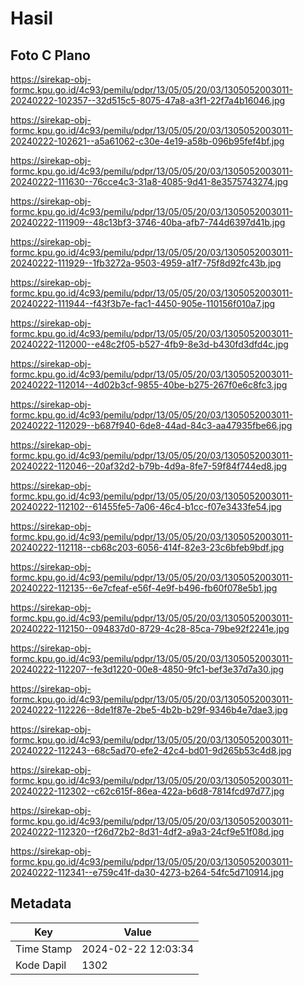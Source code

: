 # Hasil

## Foto C Plano

https://sirekap-obj-formc.kpu.go.id/4c93/pemilu/pdpr/13/05/05/20/03/1305052003011-20240222-102357--32d515c5-8075-47a8-a3f1-22f7a4b16046.jpg

https://sirekap-obj-formc.kpu.go.id/4c93/pemilu/pdpr/13/05/05/20/03/1305052003011-20240222-102621--a5a61062-c30e-4e19-a58b-096b95fef4bf.jpg

https://sirekap-obj-formc.kpu.go.id/4c93/pemilu/pdpr/13/05/05/20/03/1305052003011-20240222-111630--76cce4c3-31a8-4085-9d41-8e3575743274.jpg

https://sirekap-obj-formc.kpu.go.id/4c93/pemilu/pdpr/13/05/05/20/03/1305052003011-20240222-111909--48c13bf3-3746-40ba-afb7-744d6397d41b.jpg

https://sirekap-obj-formc.kpu.go.id/4c93/pemilu/pdpr/13/05/05/20/03/1305052003011-20240222-111929--1fb3272a-9503-4959-a1f7-75f8d92fc43b.jpg

https://sirekap-obj-formc.kpu.go.id/4c93/pemilu/pdpr/13/05/05/20/03/1305052003011-20240222-111944--f43f3b7e-fac1-4450-905e-110156f010a7.jpg

https://sirekap-obj-formc.kpu.go.id/4c93/pemilu/pdpr/13/05/05/20/03/1305052003011-20240222-112000--e48c2f05-b527-4fb9-8e3d-b430fd3dfd4c.jpg

https://sirekap-obj-formc.kpu.go.id/4c93/pemilu/pdpr/13/05/05/20/03/1305052003011-20240222-112014--4d02b3cf-9855-40be-b275-267f0e6c8fc3.jpg

https://sirekap-obj-formc.kpu.go.id/4c93/pemilu/pdpr/13/05/05/20/03/1305052003011-20240222-112029--b687f940-6de8-44ad-84c3-aa47935fbe66.jpg

https://sirekap-obj-formc.kpu.go.id/4c93/pemilu/pdpr/13/05/05/20/03/1305052003011-20240222-112046--20af32d2-b79b-4d9a-8fe7-59f84f744ed8.jpg

https://sirekap-obj-formc.kpu.go.id/4c93/pemilu/pdpr/13/05/05/20/03/1305052003011-20240222-112102--61455fe5-7a06-46c4-b1cc-f07e3433fe54.jpg

https://sirekap-obj-formc.kpu.go.id/4c93/pemilu/pdpr/13/05/05/20/03/1305052003011-20240222-112118--cb68c203-6056-414f-82e3-23c6bfeb9bdf.jpg

https://sirekap-obj-formc.kpu.go.id/4c93/pemilu/pdpr/13/05/05/20/03/1305052003011-20240222-112135--6e7cfeaf-e56f-4e9f-b496-fb60f078e5b1.jpg

https://sirekap-obj-formc.kpu.go.id/4c93/pemilu/pdpr/13/05/05/20/03/1305052003011-20240222-112150--094837d0-8729-4c28-85ca-79be92f2241e.jpg

https://sirekap-obj-formc.kpu.go.id/4c93/pemilu/pdpr/13/05/05/20/03/1305052003011-20240222-112207--fe3d1220-00e8-4850-9fc1-bef3e37d7a30.jpg

https://sirekap-obj-formc.kpu.go.id/4c93/pemilu/pdpr/13/05/05/20/03/1305052003011-20240222-112226--8de1f87e-2be5-4b2b-b29f-9346b4e7dae3.jpg

https://sirekap-obj-formc.kpu.go.id/4c93/pemilu/pdpr/13/05/05/20/03/1305052003011-20240222-112243--68c5ad70-efe2-42c4-bd01-9d265b53c4d8.jpg

https://sirekap-obj-formc.kpu.go.id/4c93/pemilu/pdpr/13/05/05/20/03/1305052003011-20240222-112302--c62c615f-86ea-422a-b6d8-7814fcd97d77.jpg

https://sirekap-obj-formc.kpu.go.id/4c93/pemilu/pdpr/13/05/05/20/03/1305052003011-20240222-112320--f26d72b2-8d31-4df2-a9a3-24cf9e51f08d.jpg

https://sirekap-obj-formc.kpu.go.id/4c93/pemilu/pdpr/13/05/05/20/03/1305052003011-20240222-112341--e759c41f-da30-4273-b264-54fc5d710914.jpg


## Metadata

| Key        | Value               |
| ---------- | ------------------- |
| Time Stamp | 2024-02-22 12:03:34 |
| Kode Dapil | 1302                |



